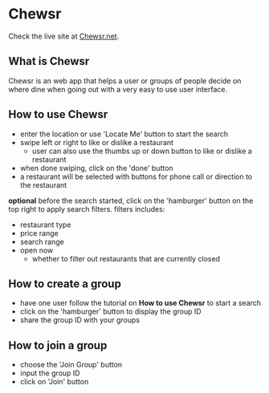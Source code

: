# Chewsr
Check the live site at [Chewsr.net](https://www.chewsr.net).

## What is Chewsr
Chewsr is an web app that helps a user or groups of people decide on where dine when going out with a very easy to use user interface.

## How to use Chewsr
* enter the location or use 'Locate Me' button to start the search
* swipe left or right to like or dislike a restaurant
  * user can also use the thumbs up or down button to like or dislike a restaurant
* when done swiping, click on the 'done' button
* a restaurant will be selected with buttons for phone call or direction to the restaurant

**optional**
before the search started, click on the 'hamburger' button on the top right to apply search filters. filters includes:
* restaurant type
* price range
* search range
* open now
  * whether to filter out restaurants that are currently closed
  
## How to create a group
* have one user follow the tutorial on **How to use Chewsr** to start a search
* click on the 'hamburger' button to display the group ID
* share the group ID with your groups
  
## How to join a group
* choose the 'Join Group' button
* input the group ID
* click on 'Join' button
